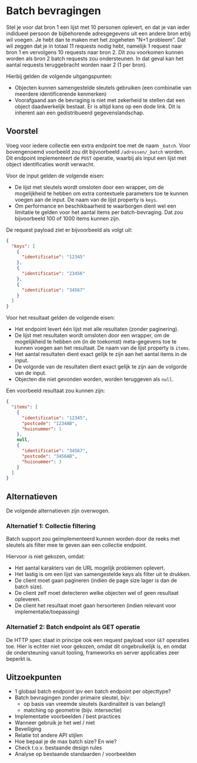 # Batch bevragingen

Stel je voor dat bron 1 een lijst met 10 personen oplevert, en dat je van ieder indidueel persoon de bijbehorende adresgegevens uit een andere bron erbij wil voegen. Je hebt dan te maken met het zogeheten "N+1 probleem". Dat wil zeggen dat je in totaal 11 requests nodig hebt, namelijk 1 request naar bron 1 en vervolgens 10 requests naar bron 2. Dit zou voorkomen kunnen worden als bron 2 batch requests zou ondersteunen. In dat geval kan het aantal requests teruggebracht worden naar 2 (1 per bron).

Hierbij gelden de volgende uitgangspunten:

- Objecten kunnen samengestelde sleutels gebruiken (een combinatie van meerdere identificerende kenmerken)
- Voorafgaand aan de bevraging is niet met zekerheid te stellen dat een object daadwerkelijk bestaat. Er is altijd kans op een dode link. Dit is inherent aan een gedistribueerd gegevenslandschap.

## Voorstel

Voeg voor iedere collectie een extra endpoint toe met de naam `_batch`. Voor bovengenoemd voorbeeld zou dit bijvoorbeeld `/adressen/_batch` worden. Dit endpoint implementeert de `POST` operatie, waarbij als input een lijst met object identificaties wordt verwacht.

Voor de input gelden de volgende eisen:

- De lijst met sleutels wordt omsloten door een wrapper, om de mogelijkheid te hebben om extra contextuele parameters toe te kunnen voegen aan de input. De naam van de lijst property is `keys`.
- Om performance en beschikbaarheid te waarborgen dient wel een limitatie te gelden voor het aantal items per batch-bevraging. Dat zou bijvoorbeeld 100 of 1000 items kunnen zijn.

De request payload ziet er bijvoorbeeld als volgt uit:

```json
{
  "keys": [
    {
      "identificatie": "12345"
    },
    {
      "identificatie": "23456"
    },
    {
      "identificatie": "34567"
    }
  ]
}
```

Voor het resultaat gelden de volgende eisen:

- Het endpoint levert één lijst met alle resultaten (zonder paginering).
- De lijst met resultaten wordt omsloten door een wrapper, om de mogelijkheid te hebben om (in de toekomst) meta-gegevens toe te kunnen voegen aan het resultaat. De naam van de lijst property is `items`.
- Het aantal resultaten dient exact gelijk te zijn aan het aantal items in de input.
- De volgorde van de resultaten dient exact gelijk te zijn aan de volgorde van de input.
- Objecten die niet gevonden worden, worden teruggeven als `null`.

Een voorbeeld resultaat zou kunnen zijn:

```json
{
  "items": [
    {
      "identificatie": "12345",
      "postcode": "1234AB",
      "huisnummer": 1
    },
    null,
    {
      "identificatie": "34567",
      "postcode": "3456AB",
      "huisnummer": 3
    }
  ]
}
```

## Alternatieven

De volgende alternatieven zijn overwogen.

### Alternatief 1: Collectie filtering

Batch support zou geïmplementeerd kunnen worden door de reeks met sleutels als filter mee te geven aan een collectie endpoint.

Hiervoor is niet gekozen, omdat:

- Het aantal karakters van de URL mogelijk problemen oplevert.
- Het lastig is om een lijst van samengestelde keys als filter uit te drukken.
- De client moet gaan pagineren (indien de page size lager is dan de batch size).
- De client zelf moet detecteren welke objecten wel of geen resultaat opleveren.
- De client het resultaat moet gaan hersorteren (indien relevant voor implementatie/toepassing)

### Alternatief 2: Batch endpoint als GET operatie

De HTTP spec staat in principe ook een request payload voor `GET` operaties toe. Hier is echter niet voor gekozen, omdat dit ongebruikelijk is, en omdat de ondersteuning vanuit tooling, frameworks en server applicaties zeer beperkt is.

## Uitzoekpunten

- 1 globaal batch endpoint ipv een batch endpoint per objecttype?
- Batch bevragingen zonder primaire sleutel, bijv:
  - op basis van vreemde sleutels (kardinaliteit is van belang!)
  - matching op geometrie (bijv. intersectie)
- Implementatie voorbeelden / best practices
- Wanneer gebruik je het wel / niet
- Beveiliging
- Relatie tot andere API stijlen
- Hoe bepaal je de max batch size? En wie?
- Check t.o.v. bestaande design rules
- Analyse op bestaande standaarden / voorbeelden
